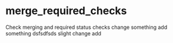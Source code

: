 # merge_required_checks
Check merging and required status checks
change something
add something
dsfsdfsds
slight change
add
